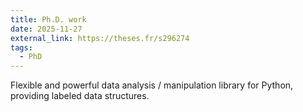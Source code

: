 ```yaml
---
title: Ph.D. work
date: 2025-11-27
external_link: https://theses.fr/s296274
tags:
  - PhD
---
```


Flexible and powerful data analysis / manipulation library for Python, providing labeled data structures.

<!--more-->
